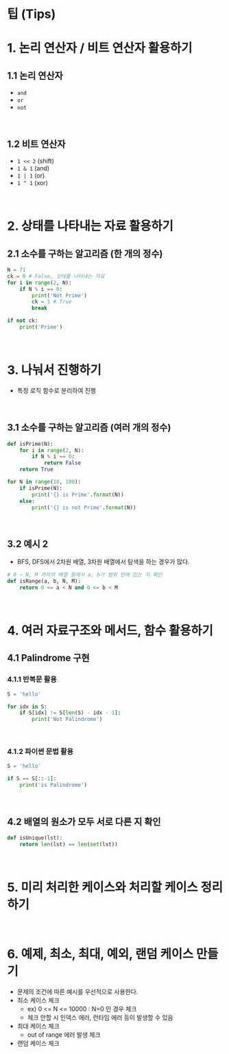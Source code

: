 # 팁 (Tips)

# 1. 논리 연산자 / 비트 연산자 활용하기

## 1.1 논리 연산자
- `and`
- `or`
- `not`

<br/>

## 1.2 비트 연산자

- `1 << 2` (shift)
- `1 & 1` (and)
- `1 | 1` (or)
- `1 ^ 1` (xor)

<br/>

# 2. 상태를 나타내는 자료 활용하기

## 2.1 소수를 구하는 알고리즘 (한 개의 정수)

```python
N = 71
ck = 0 # False, 상태를 나타내는 자료
for i in range(2, N):
    if N % i == 0:
        print('Not Prime')
        ck = 1 # True
        break

if not ck:
    print('Prime')
```

<br/>

# 3. 나눠서 진행하기

- 특정 로직 함수로 분리하여 진행

<br/>

## 3.1 소수를 구하는 알고리즘 (여러 개의 정수)

```python
def isPrime(N):
    for i in range(2, N):
        if N % i == 0:
            return False
    return True

for N in range(10, 100):
    if isPrime(N):
        print('{} is Prime'.format(N))
    else:
        print('{} is not Prime'.format(N))
```

<br/>

## 3.2 예시 2

- BFS, DFS에서 2차원 배열, 3차원 배열에서 탐색을 하는 경우가 많다.

```python
# 0 ~ N, M 까지의 배열 중에서 a, b가 범위 안에 있는 지 확인
def isRange(a, b, N, M):
    return 0 <= a < N and 0 <= b < M
```

<br/>

# 4. 여러 자료구조와 메서드, 함수 활용하기

## 4.1 Palindrome 구현

### 4.1.1 반복문 활용

```python
S = 'hello'

for idx in S:
    if S[idx] != S[len(S) - idx - 1]:
        print('Not Palindrome')
```

<br/>

### 4.1.2 파이썬 문법 활용

```python
S = 'hello'

if S == S[::-1]:
    print('is Palindrome')
```

<br/>

## 4.2 배열의 원소가 모두 서로 다른 지 확인

```python
def isUnique(lst):
    return len(lst) == len(set(lst))
```

<br/>

# 5. 미리 처리한 케이스와 처리할 케이스 정리하기

<br/>

# 6. 예제, 최소, 최대, 예외, 랜덤 케이스 만들기

- 문제의 조건에 따른 예시를 우선적으로 사용한다.
- 최소 케이스 체크
  -  ex) 0 <= N <= 10000 : N=0 인 경우 체크
  -  체크 안할 시 인덱스 에러, 런타임 에러 등이 발생할 수 있음
- 최대 케이스 체크
  - out of range 에러 발생 체크
- 랜덤 케이스 체크
